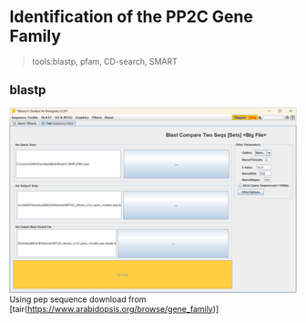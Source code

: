 # Identification of the PP2C Gene Family
> tools:blastp, pfam, CD-search, SMART

## blastp
![](https://github.com/18297928865/gene-family/blob/FIIGURES/blastp.png)
Using pep sequence download from [tair(https://www.arabidopsis.org/browse/gene_family)]

